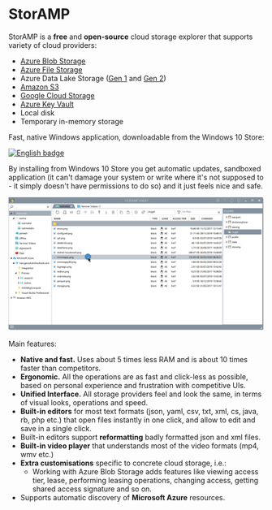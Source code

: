 # StorAMP

StorAMP is a **free** and **open-source** cloud storage explorer that supports variety of cloud providers:
- [Azure Blob Storage](https://docs.microsoft.com/en-gb/azure/storage/blobs/storage-blobs-introduction)
- [Azure File Storage](https://docs.microsoft.com/en-gb/azure/storage/files/storage-files-introduction)
- Azure Data Lake Storage ([Gen 1](https://docs.microsoft.com/en-us/azure/data-lake-store/data-lake-store-overview) and [Gen 2](https://docs.microsoft.com/en-us/azure/storage/blobs/data-lake-storage-introduction))
- [Amazon S3](https://aws.amazon.com/s3/)
- [Google Cloud Storage](https://cloud.google.com/storage/)
- [Azure Key Vault](https://azure.microsoft.com/en-us/services/key-vault/)
- Local disk
- Temporary in-memory storage

Fast, native Windows application, downloadable from the Windows 10 Store:

<a href='//www.microsoft.com/store/apps/9NKV1D43NLL3?cid=storebadge&ocid=badge'><img src='https://assets.windowsphone.com/85864462-9c82-451e-9355-a3d5f874397a/English_get-it-from-MS_InvariantCulture_Default.png' alt='English badge' style='width: 284px; height: 104px;' width='284' height='104'/></a>

By installing from Windows 10 Store you get automatic updates, sandboxed application (it can't damage your system or write where it's not supposed to - it simply doesn't have permissions to do so) and it just feels nice and safe.

![](img/screenshot.png)

Main features:

- **Native and fast.** Uses about 5 times less RAM and is about 10 times faster than competitors.
- **Ergonomic.** All the operations are as fast and click-less as possible, based on personal experience and frustration with competitive UIs.
- **Unified Interface.** All storage providers feel and look the same, in terms of visual looks, operations and speed.
- **Built-in editors** for most text formats (json, yaml, csv, txt, xml, cs, java, rb, php etc.) that open files instantly in one click, and allow to edit and save in a single click.
- Built-in editors support **reformatting** badly formatted json and xml files.
- **Built-in video player** that understands most of the video formats (mp4, wmv etc.)
- **Extra customisations** specific to concrete cloud storage, i.e.:
  - Working with Azure Blob Storage adds features like viewing access tier, lease, performing leasing operations, changing access, getting shared access signature and so on.
- Supports automatic discovery of **Microsoft Azure** resources.